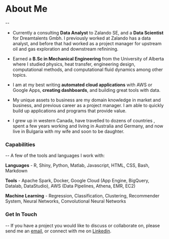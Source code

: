 # **About Me**
--
  - Currently a consulting **Data Analyst** to Zalando SE, and a **Data Scientist** for Dreamtalents Gmbh. I previously worked at Zalando has a data analyst, and before that had worked as a project manager for upstream oil and gas exploration and downstream refinining.

 - Earned a **B.Sc in Mechanical Engineering** from the University of Alberta where I studied physics, heat transfer, engineering design, computational methods, and computational fluid dynamics among other topics.
 
 - I am at my best writing **automated cloud applications** with AWS or Google Apps, **creating dashboards**, and building great tools with data.
 
 - My unique assets to business are my domain knowledge in market and business, and previous career as a project manager. I am able to quickly build up applications and programs that provide value.

 - I grew up in western Canada, have travelled to dozens of countries , spent a few years working and living in Australia and Germany, and now live in Bulgaria with my wife and soon to be daughter.

### Capabilities 
--
A few of the tools and languages I work with:

**Languages** - R, Shiny, Python, Matlab, Javascript, HTML, CSS, Bash, Markdown
 
**Tools** - Apache Spark, Docker, Google Cloud (App Engine, BigQuery, Datalab, DataStudio), AWS (Data Pipelines, Athena, EMR, EC2)

**Machine Learning** - Regression, Classification, Clustering, Recommender System, Neural Networks, Convolutional Neural Networks
### Get In Touch
--
If you have a project you would like to discuss or collaborate on, please send me an
<a href="mailto:jessemoore07@gmail.com?subject=Hello From Drivenn.eu">email</a>, or connect with me on <a href="https://www.linkedin.com/in/jessemoore1
">Linkedin</a>.
































































































































































































































































































































































































































































































































































































































































































































































































































































































































































































































































































